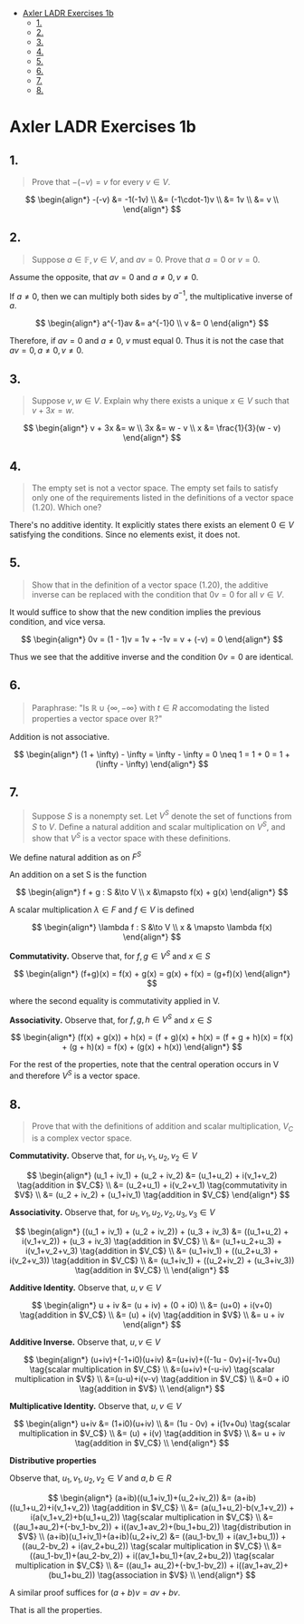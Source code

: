 - [Axler LADR Exercises 1b](#axler-ladr-exercises-1b)
  - [1.](#1)
  - [2.](#2)
  - [3.](#3)
  - [4.](#4)
  - [5.](#5)
  - [6.](#6)
  - [7.](#7)
  - [8.](#8)

# Axler LADR Exercises 1b

## 1. 

> Prove that $-(-v) = v$ for every $v \in V$.

$$
\begin{align*}
-(-v) &= -1(-1v) \\
&= (-1\cdot-1)v \\
&= 1v \\
&= v \\
\end{align*}
$$

## 2. 

> Suppose $a \in \mathbb{F}, v \in V$, and $av = 0$. Prove that $a = 0$ or $v = 0$.

Assume the opposite, that $av=0$ and $a \neq 0, v \neq 0$.

If $a \neq 0$, then we can multiply both sides by $a^{-1}$, the multiplicative inverse of $a$.

$$
\begin{align*}
a^{-1}av &= a^{-1}0 \\
v &= 0
\end{align*}
$$

Therefore, if $av=0$ and $a \neq 0$, $v$ must equal $0$. Thus it is not the case that $av = 0, a \neq 0, v \neq 0$.

## 3. 

> Suppose $v,w \in V$. Explain why there exists a unique $x \in V$ such that $v + 3x = w$.

$$
\begin{align*}
v + 3x &= w \\
3x &= w - v \\
x &= \frac{1}{3}(w - v)
\end{align*}
$$

## 4. 

> The empty set is not a vector space. The empty set fails to satisfy only one of the requirements listed in the definitions of a vector space (1.20). Which one?

There's no additive identity. It explicitly states there exists an element $0 \in V$ satisfying the conditions. Since no elements exist, it does not.

## 5. 

> Show that in the definition of a vector space (1.20), the additive inverse can be replaced with the condition that $0v = 0$ for all $v \in V$.

It would suffice to show that the new condition implies the previous condition, and vice versa.

$$
\begin{align*}
0v = (1 - 1)v = 1v + -1v = v + (-v) = 0
\end{align*}
$$

Thus we see that the additive inverse and the condition $0v = 0$ are identical.

## 6. 

> Paraphrase: "Is $\mathbb{R} \cup \{ \infty, -\infty \}$ with $t \in R$ accomodating the listed properties a vector space over $\mathbb{R}$?"

Addition is not associative.

$$
\begin{align*}
(1 + \infty) - \infty = \infty - \infty = 0 \neq 1 = 1 + 0 = 1 + (\infty - \infty)
\end{align*}
$$

## 7. 

> Suppose $S$ is a nonempty set. Let $V^S$ denote the set of functions from $S$ to $V$. Define a natural addition and scalar multiplication on $V^S$, and show that $V^S$ is a vector space with these definitions.

We define natural addition as on $F^S$

An addition on a set S is the function

$$
\begin{align*}
f + g : S &\to V \\
x &\mapsto f(x) + g(x)
\end{align*}
$$

A scalar multiplication $\lambda \in F$ and $f \in V$ is defined

$$
\begin{align*}
\lambda f : S &\to V \\
x & \mapsto \lambda f(x)
\end{align*}
$$

$\textbf{Commutativity.}$ Observe that, for $f,g \in V^S$ and $x \in S$

$$
\begin{align*}
(f+g)(x) = f(x) + g(x) = g(x) + f(x) = (g+f)(x)
\end{align*}
$$

where the second equality is commutativity applied in V.

$\textbf{Associativity.}$ Observe that, for $f,g,h \in V^S$ and $x \in S$

$$
\begin{align*}
(f(x) + g(x)) + h(x) = (f + g)(x) + h(x) = (f + g + h)(x) = f(x) + (g + h)(x) = f(x) + (g(x) + h(x))
\end{align*}
$$

For the rest of the properties, note that the central operation occurs in V and therefore $V^S$ is a vector space.

## 8. 

> Prove that with the definitions of addition and scalar multiplication, $V_C$ is a complex vector space.

$\textbf{Commutativity.}$ Observe that, for $u_1,v_1,u_2,v_2 \in V$

$$
\begin{align*}
(u_1 + iv_1) + (u_2 + iv_2) &= (u_1+u_2) + i(v_1+v_2) \tag{addition in $V_C$} \\
&= (u_2+u_1) + i(v_2+v_1) \tag{commutativity in $V$} \\
&= (u_2 + iv_2) + (u_1+iv_1) \tag{addition in $V_C$}
\end{align*}
$$

$\textbf{Associativity.}$ Observe that, for $u_1,v_1,u_2,v_2,u_3,v_3 \in V$

$$
\begin{align*}
((u_1 + iv_1) + (u_2 + iv_2)) + (u_3 + iv_3) &= ((u_1+u_2) + i(v_1+v_2)) + (u_3 + iv_3) \tag{addition in $V_C$} \\
&= (u_1+u_2+u_3) + i(v_1+v_2+v_3) \tag{addition in $V_C$} \\
&= (u_1+iv_1) + ((u_2+u_3) + i(v_2+v_3)) \tag{addition in $V_C$} \\
&= (u_1+iv_1) + ((u_2+iv_2) + (u_3+iv_3)) \tag{addition in $V_C$} \\
\end{align*}
$$

$\textbf{Additive Identity.}$ Observe that, $u,v \in V$

$$
\begin{align*}
u + iv &= (u + iv) + (0 + i0) \\
&= (u+0) + i(v+0) \tag{addition in $V_C$} \\
&= (u) + i(v) \tag{addition in $V$} \\
&= u + iv
\end{align*}
$$

$\textbf{Additive Inverse.}$ Observe that, $u,v \in V$

$$
\begin{align*}
(u+iv)+(-1+i0)(u+iv) &=(u+iv)+((-1u - 0v)+i(-1v+0u) \tag{scalar multiplication in $V_C$} \\
&=(u+iv)+(-u-iv) \tag{scalar multiplication in $V$} \\
&=(u-u)+i(v-v) \tag{addition in $V_C$} \\
&=0 + i0 \tag{addition in $V$} \\
\end{align*}
$$

$\textbf{Multiplicative Identity.}$ Observe that, $u,v \in V$

$$
\begin{align*}
u+iv &= (1+i0)(u+iv) \\
&= (1u - 0v) + i(1v+0u) \tag{scalar multiplication in $V_C$} \\
&= (u) + i(v) \tag{addition in $V$} \\
&= u + iv \tag{addition in $V_C$} \\
\end{align*}
$$

$\textbf{Distributive properties}$

Observe that, $u_1,v_1,u_2,v_2 \in V$ and $a,b \in R$

$$
\begin{align*}
(a+ib)((u_1+iv_1)+(u_2+iv_2)) &= (a+ib)((u_1+u_2)+i(v_1+v_2)) \tag{addition in $V_C$} \\
&= (a(u_1+u_2)-b(v_1+v_2)) + i(a(v_1+v_2)+b(u_1+u_2)) \tag{scalar multiplication in $V_C$} \\
&= ((au_1+au_2)+(-bv_1-bv_2)) + i((av_1+av_2)+(bu_1+bu_2)) \tag{distribution in $V$} \\
(a+ib)(u_1+iv_1)+(a+ib)(u_2+iv_2) &= ((au_1-bv_1) + i(av_1+bu_1)) + ((au_2-bv_2) + i(av_2+bu_2)) \tag{scalar multiplication in $V_C$} \\
&= ((au_1-bv_1)+(au_2-bv_2)) + i((av_1+bu_1)+(av_2+bu_2)) \tag{scalar multiplication in $V_C$} \\
&= ((au_1+ au_2)+(-bv_1-bv_2)) + i((av_1+av_2)+(bu_1+bu_2)) \tag{association in $V$} \\
\end{align*}
$$

A similar proof suffices for $(a+b)v = av+bv$.

That is all the properties.